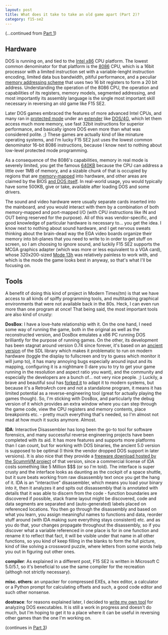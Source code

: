 ```yaml
---
layout: post
title: What does it take to take an old game apart (Part 2)?
category: f15-se2
---
```

(...continued from [Part 1](/f15-se2/2022/12/09/reversing-1.html))

## Hardware

DOS is running on, and tied to the [Intel x86](https://en.wikipedia.org/wiki/X86) CPU platform. The lowest common denominator for that platform is the [8086](https://en.wikipedia.org/wiki/Intel_8086) CPU, which is a 16bit processor with a limited instruction set with a variable-lenght instruction encoding, limited data bus bandwidth, pitiful performance, and a peculiar [memory addressing scheme](https://en.wikipedia.org/wiki/Real_mode#Addressing_capacity) that uses two 16 bit registers to form a 20 bit address. Understanding the operation of the 8086 CPU, the operation and capabilities of its registers, memory models, segmented addressing, and most importantly its assembly language is the single most important skill necessary in reversing an old game like F15 SE2.

Later DOS games embraced the features of more advanced Intel CPUs, and many ran in [protected mode](https://en.wikipedia.org/wiki/Breadth-first_search) under an [extender](https://en.wikipedia.org/wiki/DOS_extender) like [DOS/4G](https://en.wikipedia.org/wiki/DOS/4G), which let them access much more memory, use fast 32bit instructions for superior performance, and basically ignore DOS even more than what was considered polite. ;) These games are actually kind of like minature operating systems, and I'm lucky F15 SE2 just uses the lowest common denominator 16-bit 8086 instructions, because I know next to nothing about low-level protected mode programming.

As a consequence of the 8086's capabilities, memory in real mode is severely limited, you get the famous [640KB](https://en.wikipedia.org/wiki/Conventional_memory#640_KB_barrier) because the CPU can address a little over 1MB of memory, and a sizable chunk of that is occupied by regions that are [memory-mapped](https://en.wikipedia.org/wiki/Memory-mapped_I/O) into hardware, and other areas are claimed by the BIOS [and DOS itself](https://en.wikipedia.org/wiki/DOS_memory_management). In real-world usage, you would typically have some 500KB, give or take, available after loading DOS and some drivers.

The sound and video hardware were usually separate cards inserted into the mainboard, and you would interact with them by a combination of both memory-mapped and port-mapped I/O (with CPU instructions like IN and OUT being reserved for the purpose). All of this was vendor-specific, and good knowledge of particular hardware is necessary to... you get the idea. I know next to nothing about sound hardware, and I get nervous sweats thinking about the brain-dead way the EGA video boards organize their memory into bit-planes that you need to write to in order to get stuff on screen, so I am choosing to ignore sound, and luckily F15 SE2 supports the MCGA graphics adapter (which was more or less equivalent to a VGA card), whose 320x200-sized [Mode 13h](https://en.wikipedia.org/wiki/Mode_13h) was relatively painless to work with, and which is the mode the game looks best in anyway, so that's what I'll be focusing on.

## Tools

A benefit of doing this kind of project in Modern Times(tm) is that we have access to all kinds of spiffy programming tools, and multitasking graphical environments that were not available back in the 80s. Heck, I can even run more than one program at once! That being said, the most important tools are also kind of crusty:

__DosBox__: I have a love-hate relationship with it. On the one hand, I need some way of running the game, both in the original as well as the reconstructed version, and DosBox emulates a x86 PC running DOS brilliantly for the purpose of running games. On the other, its development has been stagnat around version 0.74 since forever, it's based on an [ancient version](https://www.libsdl.org/download-1.2.php) of the SDL library which makes it problematic to run on modern hardware (toggle the display to fullscreen and try to guess which monitor it will jump to), it has many annoying bugs especially around input and its mapping, configuring it is a nightmare (I dare you to try to get your game running in the resolution and aspect ratio you want), and the community and especially the developers are a bunch of... not very nice people. ;) Luckily, a brave and beautiful soul has [forked it](https://github.com/schellingb/dosbox-pure) to adapt it to modern systems, but because it's a RetroArch core and not a standalone program, it means it has limited potential as a reverse-engineering tool (great for actually playing the games though). So, I'm sticking with DosBox, and particularly the debug version of it which provides an extra window where you can step through the game code, view the CPU registers and memory contents, place breakpoints etc. - pretty much everything that's needed, so I'm almost not mad at how much it sucks anymore. Almost.

__IDA__: Interactive Disassembler has long been the go-to tool for software forensics, and many successful reverse engineering projects have been completed with its aid. It has more features and supports more platforms than I can count, but for working with DOS binaries, the ancient 5.0 version is supposed to be optimal (I think the vendor dropped DOS support in later versions). It is also nice that they provide a [freeware download hosted by the ScummVM project](https://www.scummvm.org/news/20180331/) of that version, since a commercial license of IDA costs something like 5 Million $$$ (or so I'm told). The interface is super crusty and the interface looks as daunting as the cockpit of a space shuttle, but it sure beats working from raw disassembly text once you get the hang of it. IDA is an "interactive" disassembler, which means you load your binary into it, then it analyzes it and spits out dissassembly that is annotated with details that it was able to discern from the code - function boundaries are discovered if possible, stack frame layout might be discovered, code and data segments are separated and (auto-generated) labels placed on referenced locations. You then go through the disassembly and based on what you learn, you assign meaningful names to functions and data, reorder stuff around (with IDA making sure everything stays consistent) etc. and as you do that, your changes propagate throughout the disassembly, so if you discover what a variable referenced in one place is for in one function and rename it to reflect that fact, it will be visible under that name in all other functions, so you kind of keep filling in the blanks to form the full picture, kind of like solving a crossword puzzle, where letters from some words help you out in figuring out other ones. 

__compiler__: As explained in a different post, F15 SE2 is written in Microsoft C 5.0/5.1, so it's beneficial to use the same compiler for the recreation (althogh not strictly necessary).

__misc. others__: an unpacker for compressed EXEs, a hex editor, a calculator or a Python prompt for calculating offsets and such, a good code editor and such other nonsense.

__dostrace__: for reasons explained later, I decided to [write my own tool](https://github.com/neuviemeporte/dostrace) for analyzing DOS executables. It is still a work in progress and doesn't do much, but I'm hoping to get it to a place where it can be useful in reversing other games than the one I'm working on.

(continues in [Part 3](/f15-se2/2022/12/09/reversing-3.html))